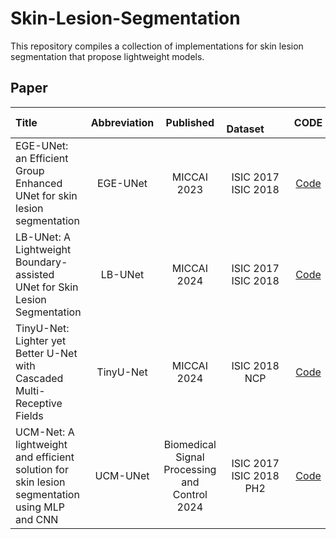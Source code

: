 # Skin-Lesion-Segmentation
This repository compiles a collection of implementations for skin lesion segmentation that propose lightweight models.



## Paper
| Title| Abbreviation| Published | &emsp;&emsp;Dataset&emsp;&emsp;| CODE | PDF             |
| :---------| :------------------------------:| :----------------------: | :-------------------------------------------------------------------------:| :--------------------: |  :--------------- |
|EGE-UNet: an Efficient Group Enhanced UNet for skin lesion segmentation|EGE-UNet|MICCAI 2023|ISIC 2017<br>ISIC 2018|[Code](https://github.com/JCruan519/EGE-UNet)|[Paper](https://arxiv.org/pdf/2307.08473)|
|LB-UNet: A Lightweight Boundary-assisted UNet for Skin Lesion Segmentation|LB-UNet|MICCAI 2024|ISIC 2017<br>ISIC 2018|[Code](https://github.com/xuxuxuxuxuxjh/LB-UNet)|[Paper](https://papers.miccai.org/miccai-2024/paper/2135_paper.pdf)|
|TinyU-Net: Lighter yet Better U-Net with Cascaded Multi-Receptive Fields|TinyU-Net|MICCAI 2024|ISIC 2018<br>NCP|[Code](https://github.com/ChenJunren-Lab/TinyU-Net)|[Paper](https://papers.miccai.org/miccai-2024/paper/2191_paper.pdf)|
|UCM-Net: A lightweight and efficient solution for skin lesion segmentation using MLP and CNN|UCM-UNet|Biomedical Signal Processing and Control 2024|ISIC 2017<br>ISIC 2018<br>PH2|[Code](https://github.com/chunyuyuan/UCM-Net)|[Paper](https://arxiv.org/pdf/2310.09457)|
